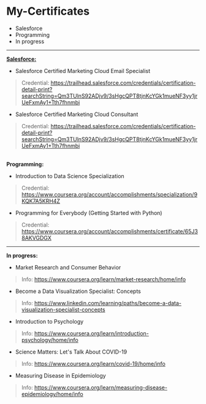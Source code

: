 # My-Certificates
* Salesforce
* Programming
* In progress
--------------------------------------
<strong><u>Salesforce:</u></strong>
* Salesforce Certified Marketing Cloud Email Specialist<br>
> Credential: https://trailhead.salesforce.com/credentials/certification-detail-print?searchString=Qm3TUlnS92ADjv9/3sHgcQPT8tjnKcYGk1mueNF3yy1jrUeFxmAy1+Tth7fhnmbi
* Salesforce Certified Marketing Cloud Consultant<br>
 > Credential: https://trailhead.salesforce.com/credentials/certification-detail-print?searchString=Qm3TUlnS92ADjv9/3sHgcQPT8tjnKcYGk1mueNF3yy1jrUeFxmAy1+Tth7fhnmbi

<br><b>Programming:</b>
* Introduction to Data Science Specialization <br>
 > Credential: https://www.coursera.org/account/accomplishments/specialization/9KQK7A5KRH4Z
* Programming for Everybody (Getting Started with Python) <br>
 > Credential: https://www.coursera.org/account/accomplishments/certificate/65J38AKVGDGX
--------------------------------------
<b>In progress:</b>
* Market Research and Consumer Behavior
> Info: https://www.coursera.org/learn/market-research/home/info <br>
* Become a Data Visualization Specialist: Concepts
> Info: https://www.linkedin.com/learning/paths/become-a-data-visualization-specialist-concepts
* Introduction to Psychology
> Info: https://www.coursera.org/learn/introduction-psychology/home/info <br>
* Science Matters: Let's Talk About COVID-19
> Info: https://www.coursera.org/learn/covid-19/home/info <br>
* Measuring Disease in Epidemiology
> Info: https://www.coursera.org/learn/measuring-disease-epidemiology/home/info <br>
